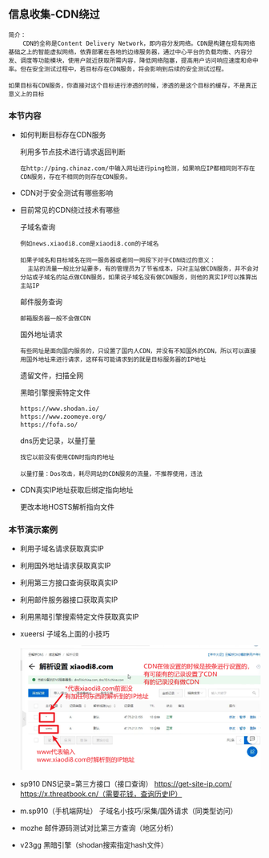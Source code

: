 ## 信息收集-CDN绕过

```
简介：
	CDN的全称是Content Delivery Network，即内容分发网络。CDN是构建在现有网络基础之上的智能虚拟网络，依靠部署在各地的边缘服务器，通过中心平台的负载均衡、内容分发、调度等功能模块，使用户就近获取所需内容，降低网络阻塞，提高用户访问响应速度和命中率。但在安全测试过程中，若目标存在CDN服务，将会影响到后续的安全测试过程。
	
如果目标有CDN服务，你直接对这个目标进行渗透的时候，渗透的是这个目标的缓存，不是真正意义上的目标
```



### 本节内容

- 如何判断目标存在CDN服务

  利用多节点技术进行请求返回判断

  ```
  在http://ping.chinaz.com/中输入网址进行ping检测，如果响应IP都相同则不存在CDN服务，存在不相同的则存在CDN服务。 
  ```

- CDN对于安全测试有哪些影响

- 目前常见的CDN绕过技术有哪些

  子域名查询

  ```
  例如news.xiaodi8.com是xiaodi8.com的子域名
  
  如果子域名和目标域名在同一服务器或者同一网段下对于CDN绕过的意义：
  	主站的流量一般比分站要多，有的管理员为了节省成本，只对主站做CDN服务，并不会对分站或子域名的站点做CDN服务，如果说子域名没有做CDN服务，则他的真实IP可以推算出主站IP
  ```

  邮件服务查询

  ```
  邮箱服务器一般不会做CDN
  ```

  国外地址请求

  ```
  有些网址是面向国内服务的，只设置了国内人CDN，并没有不知国外的CDN，所以可以直接用国外地址来进行请求，这样有可能请求到的就是目标服务器的IP地址
  ```

  遗留文件，扫描全网

  黑暗引擎搜索特定文件

  ```
  https://www.shodan.io/
  https://www.zoomeye.org/
  https://fofa.so/
  ```

  dns历史记录，以量打量

  ```
  找它以前没有使用CDN时指向的地址
  
  以量打量：Dos攻击，耗尽网站的CDN服务的流量，不推荐使用，违法
  ```

  

- CDN真实IP地址获取后绑定指向地址

  更改本地HOSTS解析指向文件



### 本节演示案例

- 利用子域名请求获取真实IP

- 利用国外地址请求获取真实IP

- 利用第三方接口查询获取真实IP

- 利用邮件服务器接口获取真实IP

- 利用黑暗引擎搜索特定文件获取真实IP



- xueersi 	子域名上面的小技巧

  ![域名CDN设置](imgs\域名CDN设置.png)

- sp910 		DNS记录=第三方接口（接口查询）
    	https://get-site-ip.com/
    	https://x.threatbook.cn/（需要花钱，查询历史IP）
    	

- m.sp910（手机端网址）		子域名小技巧/采集/国外请求（同类型访问）

- mozhe		邮件源码测试对比第三方查询（地区分析）

- v23gg		黑暗引擎（shodan搜索指定hash文件）





  